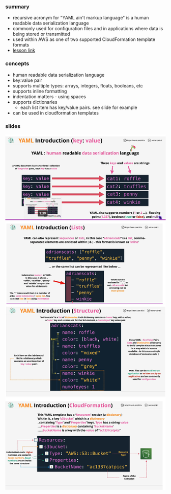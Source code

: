 ### summary

- recursive acronym for "YAML ain't markup language" is a human readable data serialization language
- commonly used for configuration files and in applications where data is being stored or transmitted
- used within AWS as one of two supported CloudFormation template formats
- [lesson link](https://learn.cantrill.io/courses/730712/lectures/27415250)

### concepts

- human readable data serialization language
- key:value pair
- supports multiple types: arrays, integers, floats, booleans, etc
- supports inline formatting
- indentation matters - using spaces
- supports dictionaries
  - each list item has key/value pairs. see slide for example
- can be used in cloudformation templates

### slides

![slides](img/yaml1.png)
![slides](img/yaml2.png)
![slides](img/yaml3.png)
![slides](img/yaml4.png)
